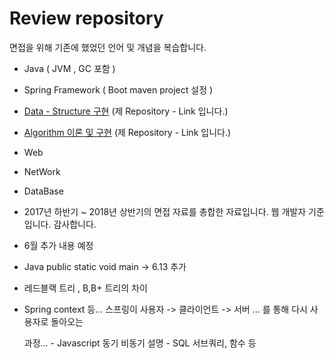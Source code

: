 
# **Review repository** 

면접을 위해 기존에 했었던 언어 및 개념을 복습합니다.

* Java ( JVM , GC 포함 )
* Spring Framework ( Boot maven project 설정 )
* [Data - Structure 구현](https://github.com/StiKuan/Java_Data_Structure) (제 Repository - Link 입니다.)
* [Algorithm 이론 및 구현](https://github.com/StiKuan/Java_Algorithm) (제 Repository - Link 입니다.)
* Web 
* NetWork
* DataBase
* 2017년 하반기 ~ 2018년 상반기의 면접 자료를 총합한 자료입니다. 웹 개발자 기준입니다. 감사합니다.





* 6월 추가 내용 예정 

* Java public static void main -> 6.13 추가

* 레드블랙 트리 , B,B+ 트리의 차이 

* Spring context 등... 스프링이 사용자 -> 클라이언트 -> 서버 ... 를 통해 다시 사용자로 돌아오는 

  과정... - Javascript 동기 비동기 설명 - SQL 서브쿼리, 함수 등 